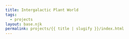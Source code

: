 ```yaml
---
title: Intergalactic Plant World
tags:
  - projects
layout: base.njk
permalink: projects/{{ title | slugify }}/index.html
---
```

